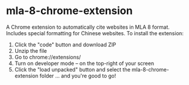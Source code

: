 # mla-8-chrome-extension
A Chrome extension to automatically cite websites in MLA 8 format. Includes special formatting for Chinese websites.
To install the extension:
1. Click the "code" button and download ZIP
2. Unzip the file
3. Go to chrome://extensions/
4. Turn on developer mode – on the top-right of your screen
5. Click the "load unpacked" button and select the mla-8-chrome-extension folder
… and you're good to go!
